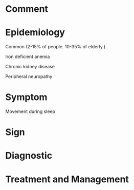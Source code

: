 # Comment

# Epidemiology

Common
(2-15% of people. 10-35% of elderly.)

Iron deficient anemia

Chronic kidney disease

Peripheral neuropathy

# Symptom

Movement during sleep

# Sign

# Diagnostic

# Treatment and Management
